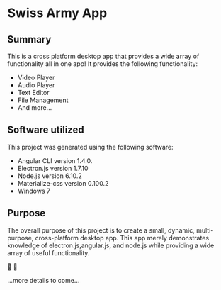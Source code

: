 # Swiss Army App

## Summary

This is a cross platform desktop app that provides a wide array of functionality all in one app! It provides the following functionality:

 * Video Player
 * Audio Player
 * Text Editor
 * File Management
 * And more...

## Software utilized

This project was generated using the following software:
 * Angular CLI version 1.4.0.
 * Electron.js version 1.7.10
 * Node.js version 6.10.2
 * Materialize-css version 0.100.2
 * Windows 7

## Purpose

The overall purpose of this project is to create a small, dynamic, multi-purpose, cross-platform desktop app. This app merely demonstrates knowledge of electron.js,angular.js, and node.js while providing a wide array of useful functionality.

:wrench:
:nut_and_bolt:

...more details to come...